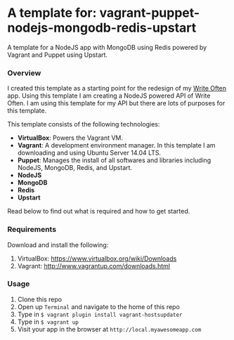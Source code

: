 # A template for: vagrant-puppet-nodejs-mongodb-redis-upstart
A template for a NodeJS app with MongoDB using Redis powered by Vagrant and Puppet using Upstart.

### Overview
I created this template as a starting point for the redesign of my [Write Often](https://writeoften.com) app. Using this template I am creating a NodeJS powered API of Write Often. I am using this template for my API but there are lots of purposes for this template.

This template consists of the following technologies:

* **VirtualBox**: Powers the Vagrant VM.
* **Vagrant**: A development environment manager. In this template I am downloading and using Ubuntu Server 14.04 LTS.
* **Puppet**: Manages the install of all softwares and libraries including NodeJS, MongoDB, Redis, and Upstart.
* **NodeJS**
* **MongoDB**
* **Redis**
* **Upstart**

Read below to find out what is required and how to get started.

### Requirements

Download and install the following:

1. VirtualBox: https://www.virtualbox.org/wiki/Downloads
2. Vagrant: http://www.vagrantup.com/downloads.html

### Usage

1. Clone this repo 
2. Open up `Terminal` and navigate to the home of this repo
3. Type in `$ vagrant plugin install vagrant-hostsupdater`
5. Type in `$ vagrant up`
6. Visit your app in the browser at `http://local.myawesomeapp.com`

